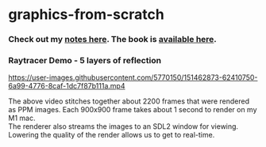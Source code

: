 # graphics-from-scratch

### Check out my [notes here](https://rivr.notion.site/Compute-Graphics-From-Scratch-c57ed2bf08b64fe58acad836857ba27d). The book is [available here](https://gabrielgambetta.com/computer-graphics-from-scratch/).

### Raytracer Demo - 5 layers of reflection
https://user-images.githubusercontent.com/5770150/151462873-62410750-6a99-4776-8caf-1dc7f87b111a.mp4

The above video stitches together about 2200 frames that were rendered as PPM images. Each 900x900 frame takes about 1 second to render on my M1 mac.  
The renderer also streams the images to an SDL2 window for viewing. Lowering the quality of the render allows us to get to real-time.
